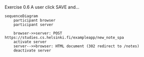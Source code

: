 Exercise 0.6
A user click SAVE and...
```mermaid
sequenceDiagram
    participant browser
    participant server

	browser->>server: POST https://studies.cs.helsinki.fi/exampleapp/new_note_spa
	activate server
    server-->>browser: HTML document (302 redirect to /notes)
    deactivate server

```
